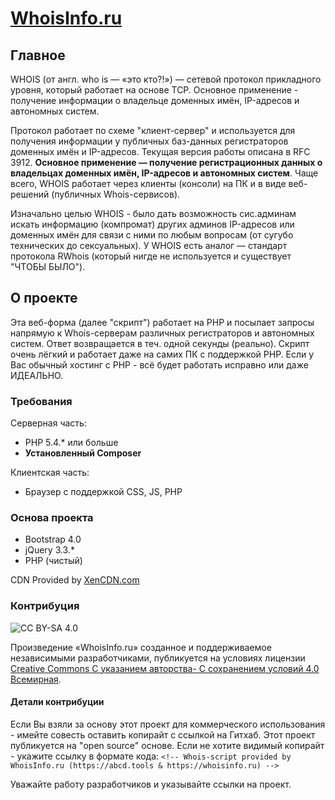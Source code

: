 # [WhoisInfo.ru](https://whoisinfo.ru)

## Главное
WHOIS (от англ. who is — «это кто?!») — сетевой протокол прикладного уровня, который работает на основе TCP. Основное применение - получение информации о владельце доменных имён, IP-адресов и автономных систем.

Протокол работает по схеме "клиент-сервер" и используется для получения информации у публичных баз-данных регистраторов доменных имён и IP-адресов. Текущая версия работы описана в RFC 3912. **Основное применение — получение регистрационных данных о владельцах доменных имён, IP-адресов и автономных систем**. Чаще всего, WHOIS работает через клиенты (консоли) на ПК и в виде веб-решений (публичных Whois-сервисов). 

Изначально целью WHOIS - было дать возможность сис.админам искать информацию (компромат) других админов IP-адресов или доменных имён для связи с ними по любым вопросам (от сугубо технических до сексуальных). У WHOIS есть аналог — стандарт протокола RWhois (который нигде не используется и существует "ЧТОБЫ БЫЛО").

## О проекте
Эта веб-форма (далее "скрипт") работает на PHP и посылает запросы напрямую к Whois-серверам различных регистраторов и автономных систем. Ответ возвращается в теч. одной секунды (реально). Скрипт очень лёгкий и работает даже на самих ПК с поддержкой PHP. Если у Вас обычный хостинг с PHP - всё будет работать исправно или даже ИДЕАЛЬНО.

### Требования
Серверная часть:
- PHP 5.4.* или больше
- **Установленный Composer**

Клиентская часть:
- Браузер с поддержкой CSS, JS, PHP

### Основа проекта
- Bootstrap 4.0
- jQuery 3.3.*
- PHP (чистый)

CDN Provided by [XenCDN.com](https://www.xencdn.com)

### Контрибуция

![CC BY-SA 4.0](https://i.creativecommons.org/l/by-sa/4.0/88x31.png)

Произведение «WhoisInfo.ru» созданное и поддерживаемое независимыми разработчиками, публикуется на условиях лицензии [Creative Commons С указанием авторства- С сохранением условий 4.0 Всемирная](https://creativecommons.org/licenses/by-sa/4.0/deed.ru).

#### Детали контрибуции
Если Вы взяли за основу этот проект для коммерческого использования - имейте совесть оставить копирайт с ссылкой на Гитхаб. Этот проект публикуется на "open source" основе. Если не хотите видимый копирайт - укажите ссылку в формате кода: `<!-- Whois-script provided by WhoisInfo.ru (https://abcd.tools & https://whoisinfo.ru) -->`

Уважайте работу разработчиков и указывайте ссылки на проект.
